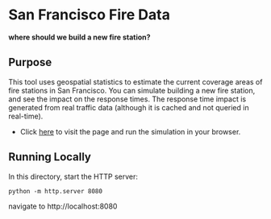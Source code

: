 # San Francisco Fire Data
**where should we build a new fire station?**

## Purpose

This tool uses geospatial statistics to estimate the current coverage areas of fire stations in San Francisco.  You can simulate building a new fire station, and see the impact on the response times.  The response time impact is generated from real traffic data (although it is cached and not queried in real-time).

* Click [here](https://mma-fsa.github.io/SF-Fire-Data/) to visit the page and run the simulation in your browser.

## Running Locally

In this directory, start the HTTP server:

```python -m http.server 8080```

navigate to http://localhost:8080
